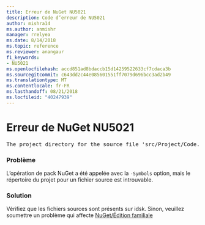```yaml
---
title: Erreur de NuGet NU5021
description: Code d’erreur de NU5021
author: mishra14
ms.author: anmishr
manager: rrelyea
ms.date: 8/14/2018
ms.topic: reference
ms.reviewer: anangaur
f1_keywords:
- NU5021
ms.openlocfilehash: accd851ad8bdaccb15d14259522633cf7cdaca3b
ms.sourcegitcommit: c643dd2c44e085601551ff7079d696bcc3ad2b49
ms.translationtype: MT
ms.contentlocale: fr-FR
ms.lasthandoff: 08/21/2018
ms.locfileid: "40247939"
---
```

# <a name="nuget-error-nu5021"></a>Erreur de NuGet NU5021
<pre>The project directory for the source file 'src/Project/Code.cs' could not be found.</pre>

### <a name="issue"></a>Problème

L’opération de pack NuGet a été appelée avec la `-Symbols` option, mais le répertoire du projet pour un fichier source est introuvable.


### <a name="solution"></a>Solution

Vérifiez que les fichiers sources sont présents sur idsk. Sinon, veuillez soumettre un problème qui affecte [NuGet/Édition familiale](https://github.com/NuGet/Home/issues)

